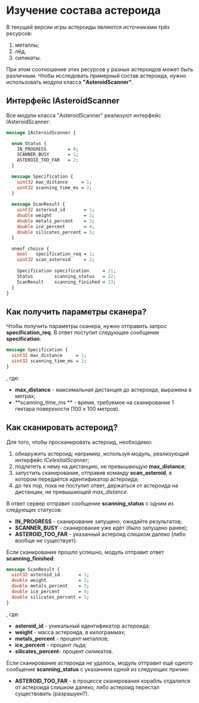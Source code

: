 # Изучение состава астероида
В текущей версии игры астероиды являются источниками трёх ресурсов:
1. металлы;
2. лёд;
3. силикаты.

При этом соотношение этих ресурсов у разных астероидов может быть различным. Чтобы исследовать примерный состав астероида, нужно использовать модули класса **"AsteroidScanner"**.

## Интерфейс IAsteroidScanner
Все модули класса "AsteroidScanner" реализуют интерфейс IAsteroidScanner:
```protobuf
message IAsteroidScanner {

  enum Status {
    IN_PROGRESS        = 0;
    SCANNER_BUSY       = 1;
    ASTEROID_TOO_FAR   = 2;
  }

  message Specification {
    uint32 max_distance     = 1;
    uint32 scanning_time_ms = 2;
  }
  
  message ScanResult {
    uint32 asteroid_id       = 1;
    double weight            = 2;
    double metals_percent    = 3;
    double ice_percent       = 4;
    double silicates_percent = 5;
  }

  oneof choice {
    bool   specification_req = 1;
    uint32 scan_asteroid     = 2;
    
    Specification specification     = 21;
    Status        scanning_status   = 22;
    ScanResult    scanning_finished = 23;
  }
}
```

## Как получить параметры сканера?
Чтобы получить параметры сканера, нужно отправить запрос **specification_req**. В ответ поступит следующее сообщение **specification**:
```protobuf
message Specification {
  uint32 max_distance     = 1;
  uint32 scanning_time_ms = 2;
}
```
, где:
  * **max_distance** - максимальная дистанция до астероида, выражена в метрах;
  * **scanning_time_ms ** - время, требуемое на сканирование 1 гектара поверхности (100 x 100 метров).

## Как сканировать астероид?
Для того, чтобы просканировать астероид, необходимо:
1. обнаружить астероид; например, используя модуль, реализующий интерфейс *ICelestialScanner*;
2. подлететь к нему на дистанцию, не превышающую **max_distance**;
3. запустить сканирование, отправив команду **scan_asteroid**, в котором передаётся идентификатор астероида;
4. до тех пор, пока не поступит ответ, держаться от астероида на дистанции, не превышающей *max_distance*.

В ответ сервер отправит сообщение **scanning_status** с одним из следующих статусов:
  - **IN_PROGRESS** - сканирование запущено, ожидайте результатов;
  - **SCANNER_BUSY** - сканирование уже идёт (было запущено ранее);
  - **ASTEROID_TOO_FAR** - указанный астероид слишком далеко (либо вообще не существует).

Если сканирование прошло успешно, модуль отправит ответ **scanning_finished**:
```protobuf
message ScanResult {
  uint32 asteroid_id       = 1;
  double weight            = 2;
  double metals_percent    = 3;
  double ice_percent       = 4;
  double silicates_percent = 5;
}
```
, где:
  * **asteroid_id** - уникальный идентификатор астероида;
  * **weight** - масса астероида, в килограммах;
  * **metals_percent** - процент металлов;
  * **ice_percent** - процент льда;
  * **silicates_percent**- процент силикатов.

Если сканирование астероида не удалось, модуль отправит ещё одного сообщение **scanning_status** с указанием одной из следующих причин:
  - **ASTEROID_TOO_FAR** - в процессе сканирования корабль отдалился от астероида слишком далеко, либо астероид перестал существовать (разрашуен?).
